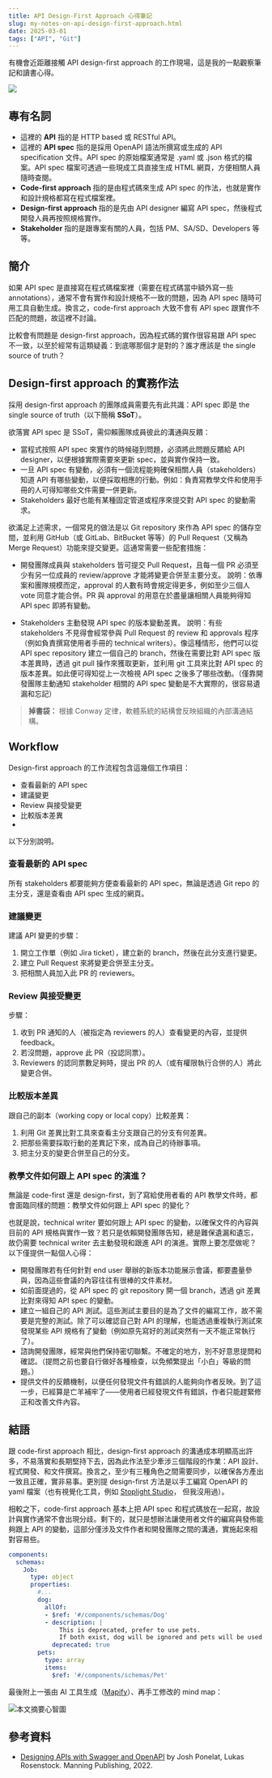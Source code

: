 ```yaml
---
title: API Design-First Approach 心得筆記
slug: my-notes-on-api-design-first-approach.html
date: 2025-03-01
tags: ["API", "Git"]
---
```


有機會近距離接觸 API design-first approach 的工作現場，這是我的一點觀察筆記和讀書心得。

![](images/banner.png#center)

## 專有名詞

- 這裡的 **API** 指的是 HTTP based 或 RESTful API。
- 這裡的 **API spec** 指的是採用 OpenAPI 語法所撰寫或生成的 API specification 文件。API spec 的原始檔案通常是 .yaml 或 .json 格式的檔案。API spec 檔案可透過一些現成工具直接生成 HTML 網頁，方便相關人員隨時查閱。
- **Code-first approach** 指的是由程式碼來生成 API spec 的作法，也就是實作和設計規格都寫在程式檔案裡。
- **Design-first approach** 指的是先由 API designer 編寫 API spec，然後程式開發人員再按照規格實作。
- **Stakeholder** 指的是跟專案有關的人員，包括 PM、SA/SD、Developers 等等。

## 簡介

如果 API spec 是直接寫在程式碼檔案裡（需要在程式碼當中額外寫一些 annotations），通常不會有實作和設計規格不一致的問題，因為 API spec 隨時可用工具自動生成。換言之，code-first approach 大致不會有 API spec 跟實作不匹配的問題，故這裡不討論。

比較會有問題是 design-first approach，因為程式碼的實作很容易跟 API spec 不一致，以至於經常有這類疑義：到底哪那個才是對的？誰才應該是 the single source of truth？

## Design-first approach 的實務作法

採用 design-first approach 的團隊成員需要先有此共識：API spec 即是 the single source of truth（以下簡稱 **SSoT**）。

欲落實 API spec 是 SSoT，需仰賴團隊成員彼此的溝通與反饋：

- 當程式按照 API spec 來實作的時候碰到問題，必須將此問題反饋給 API designer，以便根據實際需要來更新 spec，並與實作保持一致。
- 一旦 API spec 有變動，必須有一個流程能夠確保相關人員（stakeholders）知道 API 有哪些變動，以便採取相應的行動。例如：負責寫教學文件和使用手冊的人可得知哪些文件需要一併更新。
- Stakeholders 最好也能有某種固定管道或程序來提交對 API spec 的變動需求。

欲滿足上述需求，一個常見的做法是以 Git repository 來作為 API spec 的儲存空間，並利用 GitHub（或 GitLab、BitBucket 等等）的 Pull Request（又稱為 Merge Request）功能來提交變更。這通常需要一些配套措施：

- 開發團隊成員與 stakeholders 皆可提交 Pull Request，且每一個 PR 必須至少有另一位成員的 review/approve 才能將變更合併至主要分支。
  說明：依專案和團隊規模而定，approval 的人數有時會規定得更多，例如至少三個人 vote 同意才能合併。PR 與 approval 的用意在於盡量讓相關人員能夠得知 API spec 即將有變動。

- Stakeholders 主動發現 API spec 的版本變動差異。
  說明：有些 stakeholders 不見得會經常參與 Pull Request 的 review 和 approvals 程序（例如負責撰寫使用者手冊的 technical writers）。像這種情形，他們可以從 API spec repository 建立一個自己的 branch，然後在需要比對 API spec 版本差異時，透過 git pull 操作來獲取更新，並利用 git 工具來比對 API spec 的版本差異。如此便可得知從上一次檢視 API spec 之後多了哪些改動。（僅靠開發團隊主動通知 stakeholder 相關的 API spec 變動是不大實際的，很容易遺漏和忘記）

> **掉書袋：** 根據 Conway 定律，軟體系統的結構會反映組織的內部溝通結構。

## Workflow

Design-first approach 的工作流程包含這幾個工作項目：

- 查看最新的 API spec
- 建議變更
- Review 與接受變更
- 比較版本差異
-
以下分別說明。

### 查看最新的 API spec

所有 stakeholders 都要能夠方便查看最新的 API spec，無論是透過 Git repo 的主分支，還是查看由 API spec 生成的網頁。

### 建議變更

建議 API 變更的步驟：

1. 開立工作單（例如 Jira ticket），建立新的 branch，然後在此分支進行變更。
2. 建立 Pull Request 來將變更合併至主分支。
3. 把相關人員加入此 PR 的 reviewers。

### Review 與接受變更

步驟：

1. 收到 PR 通知的人（被指定為 reviewers 的人）查看變更的內容，並提供 feedback。
2. 若沒問題，approve 此 PR（投認同票）。
3. Reviewers 的認同票數足夠時，提出 PR 的人（或有權限執行合併的人）將此變更合併。

### 比較版本差異

跟自己的副本（working copy or local copy）比較差異：

1. 利用 Git 差異比對工具來查看主分支跟自己的分支有何差異。
2. 把那些需要採取行動的差異記下來，成為自己的待辦事項。
3. 把主分支的變更合併至自己的分支。

### 教學文件如何跟上 API spec 的演進？

無論是 code-first 還是 design-first，到了寫給使用者看的 API 教學文件時，都會面臨同樣的問題：教學文件如何跟上 API spec 的變化？

也就是說，technical writer 要如何跟上 API spec 的變動，以確保文件的內容與目前的 API 規格與實作一致？若只是依賴開發團隊告知，總是難保遺漏和遺忘，故仍需要 technical writer 去主動發現和跟進 API 的演進。實際上要怎麼做呢？以下僅提供一點個人心得：

- 開發團隊若有任何針對 end user 舉辦的新版本功能展示會議，都要盡量參與，因為這些會議的內容往往有很棒的文件素材。
- 如前面提過的，從 API spec 的 git repository 開一個 branch，透過 git 差異比對來得知 API spec 的變動。
- 建立一組自己的 API 測試。這些測試主要目的是為了文件的編寫工作，故不需要是完整的測試。除了可以確認自己對 API 的理解，也能透過重複執行測試來發現某些 API 規格有了變動（例如原先寫好的測試突然有一天不能正常執行了）。
- 諮詢開發團隊，經常與他們保持密切聯繫。不確定的地方，別不好意思提問和確認。（提問之前也要自行做好各種檢查，以免頻繁提出「小白」等級的問題。）
- 提供文件的反饋機制，以便任何發現文件有錯誤的人能夠向作者反映。到了這一步，已經算是亡羊補牢了——使用者已經發現文件有錯誤，作者只能趕緊修正和改善文件內容。

## 結語

跟 code-first approach 相比，design-first approach 的溝通成本明顯高出許多，不易落實和長期堅持下去，因為此作法至少牽涉三個階段的作業：API 設計、程式開發、和文件撰寫。換言之，至少有三種角色之間需要同步，以確保各方產出一致且正確，實非易事。更別提 design-first 方法是以手工編寫 OpenAPI 的 yaml 檔案（也有視覺化工具，例如 [Stoplight Studio](https://stoplight.io/)， 但我沒用過）。

相較之下，code-first approach 基本上把 API spec 和程式碼放在一起寫，故設計與實作通常不會出現分歧。剩下的，就只是想辦法讓使用者文件的編寫與發佈能夠跟上 API 的變動，這部分僅涉及文件作者和開發團隊之間的溝通，實施起來相對容易些。

```yaml
components:
  schemas:
    Job:
      type: object
      properties:
        #...
        dog:
          allOf:
          - $ref: '#/components/schemas/Dog'
          - description: |
              This is deprecated, prefer to use pets.
              If both exist, dog will be ignored and pets will be used.
            deprecated: true
        pets:
          type: array
          items:
            $ref: '#/components/schemas/Pet'
```

最後附上一張由 AI 工具生成（[Mapify](https://mapify.so/)）、再手工修改的 mind map：

![本文摘要心智圖](images/mindmap.png#center)

## 參考資料

- [Designing APIs with Swagger and OpenAPI](https://www.amazon.com/Designing-Swagger-OpenAPI-Joshua-Ponelat/dp/1617296287) by Josh Ponelat, Lukas Rosenstock. Manning Publishing, 2022.